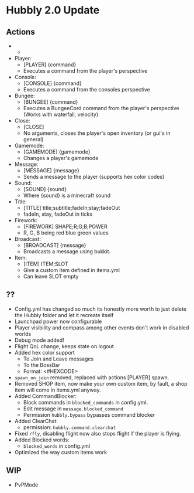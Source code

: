 # Hubbly 2.0 Update

## Actions
- -
- Player:
	- [PLAYER] {command}
	- Executes a command from the player's perspective
- Console:
	- [CONSOLE] {command}
	- Executes a command from the consoles perspective
- Bungee:
	- [BUNGEE] {command}
	- Executes a BungeeCord command from the player's perspective (Works with waterfall, velocity)
- Close:
	- [CLOSE]
	- No arguments, closes the player's open inventory (or gui's in general)
- Gamemode:
	- [GAMEMODE] {gamemode}
	- Changes a player's gamemode
- Message:
	- [MESSAGE] {message}
	- Sends a message to the player (supports hex color codes)
- Sound:
	- [SOUND] {sound}
	- Where {sound} is a minecraft sound
- Title:
	- [TITLE] title;subtitle;fadeIn;stay;fadeOut
	- fadeIn, stay, fadeOut in ticks
- Firework:
	- [FIREWORK] SHAPE;R;G;B;POWER
	- R, G, B being red blue green values
- Broadcast:
	- [BROADCAST] {message}
	- Broadcasts a message using bukkit.
- Item:
	- [ITEM] ITEM;SLOT
	- Give a custom item defined in items.yml
	- Can leave SLOT empty
## ??
- Config.yml has changed so much its honestly more worth to just delete the Hubbly folder and let it recreate itself
- Launchpad power now configurable
- Player visibility and compass among other events don't work in disabled worlds
- Debug mode added!
- Flight QoL change, keeps state on logout
- Added hex color support
	- To Join and Leave messages
	- To the BossBar
	- Format: <#HEXCODE>
- `spawn_on_join` removed, replaced with actions [PLAYER] spawn.
- Removed SHOP item, now make your own custom item, by fault, a shop item will come in items.yml anyway.
- Added CommandBlocker:
	- Block commands in `blocked_commands` in config.yml.
	- Edit message in `message.blocked_command`
	- Permission `hubbly.bypass` bypasses command blocker
- Added ClearChat:
	- permission: `hubbly.command.clearchat`
- Fixed `/fly`, disabling flight now also stops flight if the player is flying.
- Added Blocked words:
	- `blocked_words` in config.yml
- Optimized the way custom items work
## WIP
- PvPMode